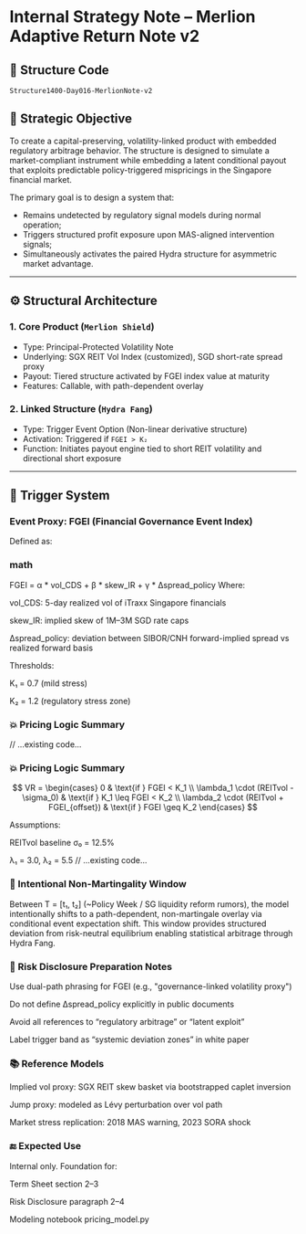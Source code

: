# Internal Strategy Note – Merlion Adaptive Return Note v2

## 📌 Structure Code
`Structure1400-Day016-MerlionNote-v2`

## 🎯 Strategic Objective
To create a capital-preserving, volatility-linked product with embedded regulatory arbitrage behavior. The structure is designed to simulate a market-compliant instrument while embedding a latent conditional payout that exploits predictable policy-triggered mispricings in the Singapore financial market.

The primary goal is to design a system that:
- Remains undetected by regulatory signal models during normal operation;
- Triggers structured profit exposure upon MAS-aligned intervention signals;
- Simultaneously activates the paired Hydra structure for asymmetric market advantage.

---

## ⚙️ Structural Architecture

### 1. Core Product (`Merlion Shield`)
- Type: Principal-Protected Volatility Note
- Underlying: SGX REIT Vol Index (customized), SGD short-rate spread proxy
- Payout: Tiered structure activated by FGEI index value at maturity
- Features: Callable, with path-dependent overlay

### 2. Linked Structure (`Hydra Fang`)
- Type: Trigger Event Option (Non-linear derivative structure)
- Activation: Triggered if `FGEI > K₂`
- Function: Initiates payout engine tied to short REIT volatility and directional short exposure

---

## 🧪 Trigger System

### Event Proxy: FGEI (Financial Governance Event Index)
Defined as:

### math
FGEI = α * vol_CDS + β * skew_IR + γ * Δspread_policy
Where:

vol_CDS: 5-day realized vol of iTraxx Singapore financials

skew_IR: implied skew of 1M–3M SGD rate caps

Δspread_policy: deviation between SIBOR/CNH forward-implied spread vs realized forward basis

Thresholds:

K₁ = 0.7 (mild stress)

K₂ = 1.2 (regulatory stress zone)

### 💥 Pricing Logic Summary
// ...existing code...
### 💥 Pricing Logic Summary

$$
VR = 
\begin{cases}
0 & \text{if } FGEI < K_1 \\
\lambda_1 \cdot (REITvol - \sigma_0) & \text{if } K_1 \leq FGEI < K_2 \\
\lambda_2 \cdot (REITvol + FGEI_{offset}) & \text{if } FGEI \geq K_2
\end{cases}
$$

Assumptions:

REITvol baseline σ₀ = 12.5%

λ₁ = 3.0, λ₂ = 5.5
// ...existing code...


### 🧬 Intentional Non-Martingality Window
Between T = [t₁, t₂] (~Policy Week / SG liquidity reform rumors), the model intentionally shifts to a path-dependent, non-martingale overlay via conditional event expectation shift. This window provides structured deviation from risk-neutral equilibrium enabling statistical arbitrage through Hydra Fang.

### 🧠 Risk Disclosure Preparation Notes
Use dual-path phrasing for FGEI (e.g., "governance-linked volatility proxy")

Do not define Δspread_policy explicitly in public documents

Avoid all references to “regulatory arbitrage” or “latent exploit”

Label trigger band as “systemic deviation zones” in white paper

### 📚 Reference Models
Implied vol proxy: SGX REIT skew basket via bootstrapped caplet inversion

Jump proxy: modeled as Lévy perturbation over vol path

Market stress replication: 2018 MAS warning, 2023 SORA shock

### 🔚 Expected Use
Internal only. Foundation for:

Term Sheet section 2–3

Risk Disclosure paragraph 2–4

Modeling notebook pricing_model.py